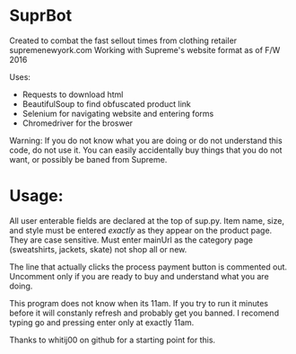 # SuprBot

Created to combat the fast sellout times from clothing retailer supremenewyork.com
Working with Supreme's website format as of F/W 2016

Uses:
* Requests to download html
* BeautifulSoup to find obfuscated product link
* Selenium for navigating website and entering forms
* Chromedriver for the broswer

Warning:
If you do not know what you are doing or do not understand this code, do not use it. You can easily accidentally buy things that you do not want, or possibly be baned from Supreme.

# Usage:

All user enterable fields are declared at the top of sup.py. Item name, size, and style must be entered *exactly* as they appear on the product page. They are case sensitive. Must enter mainUrl as the category page (sweatshirts, jackets, skate) not shop all or new. 

The line that actually clicks the process payment button is commented out. Uncomment only if you are ready to buy and understand what you are doing.

This program does not know when its 11am. If you try to run it minutes before it will constanly refresh and probably get you banned. I recomend typing go and pressing enter only at exactly 11am.

Thanks to whitij00 on github for a starting point for this.
